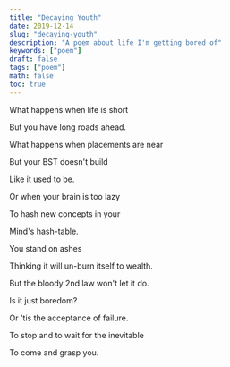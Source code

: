 ```yaml
---
title: "Decaying Youth"
date: 2019-12-14
slug: "decaying-youth"
description: "A poem about life I'm getting bored of"
keywords: ["poem"]
draft: false
tags: ["poem"]
math: false
toc: true
---
```


What happens when life is short

But you have long roads ahead.

What happens when placements are near

But your BST doesn't build

Like it used to be.

Or when your brain is too lazy

To hash new concepts in your

Mind's hash-table.

You stand on ashes

Thinking it will un-burn itself to wealth.

But the bloody 2nd law won't let it do.

Is it just boredom?

Or 'tis the acceptance of failure.

To stop and to wait for the inevitable

To come and grasp you.
